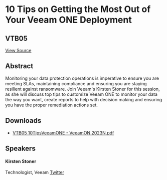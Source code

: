 # 10 Tips on Getting the Most Out of Your Veeam ONE Deployment
## VTB05
[View Source](https://connect.veeam.com/flow/veeam/veeamon2023/attendeeportal/page/sessioncatalog/session/1678316664660001uYWh)

## Abstract
Monitoring your data protection operations is imperative to ensure you are meeting SLAs, maintaining compliance and ensuring you are staying resilient against ransomware. Join Veeam's Kirsten Stoner for this session, as she will discuss top tips to customize Veeam ONE to monitor your data the way you want, create reports to help with decision making and ensuring you have the proper remediation actions set.


## Downloads
- [VTB05 10TipsVeeamONE - VeeamON 2023N.pdf](<./files/VTB05 10TipsVeeamONE - VeeamON 2023N.pdf>)

## Speakers
#### Kirsten Stoner
Technologist, Veeam
[Twitter](https://twitter.com/KStoner)